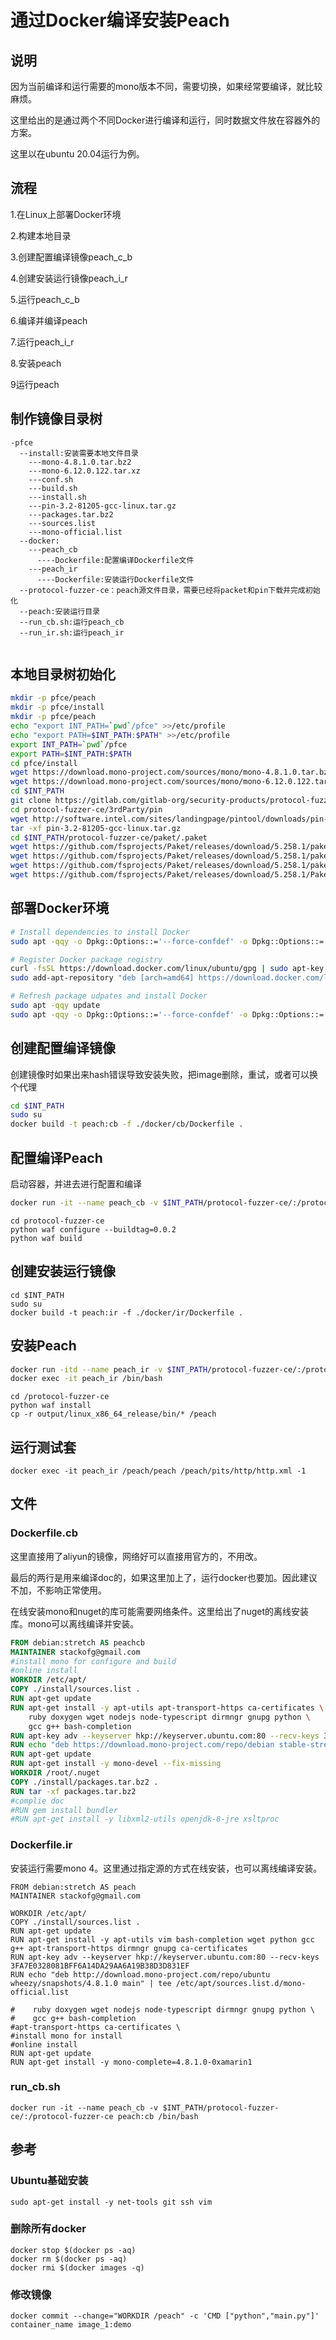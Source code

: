 # 通过Docker编译安装Peach

## 说明

因为当前编译和运行需要的mono版本不同，需要切换，如果经常要编译，就比较麻烦。

这里给出的是通过两个不同Docker进行编译和运行，同时数据文件放在容器外的方案。

这里以在ubuntu 20.04运行为例。

## 流程

1.在Linux上部署Docker环境

2.构建本地目录

3.创建配置编译镜像peach_c_b

4.创建安装运行镜像peach_i_r

5.运行peach_c_b

6.编译并编译peach

7.运行peach_i_r

8.安装peach

9运行peach

## 制作镜像目录树

```
-pfce
  --install:安装需要本地文件目录
    ---mono-4.8.1.0.tar.bz2
    ---mono-6.12.0.122.tar.xz
    ---conf.sh
    ---build.sh
    ---install.sh
    ---pin-3.2-81205-gcc-linux.tar.gz
    ---packages.tar.bz2
    ---sources.list
    ---mono-official.list
  --docker:
    ---peach_cb
      ----Dockerfile:配置编译Dockerfile文件
    ---peach_ir
      ----Dockerfile:安装运行Dockerfile文件
  --protocol-fuzzer-ce：peach源文件目录，需要已经将packet和pin下载并完成初始化
  --peach:安装运行目录
  --run_cb.sh:运行peach_cb
  --run_ir.sh:运行peach_ir
  
```

## 本地目录树初始化

```bash
mkdir -p pfce/peach
mkdir -p pfce/install
mkdir -p pfce/peach
echo "export INT_PATH=`pwd`/pfce" >>/etc/profile
echo "export PATH=$INT_PATH:$PATH" >>/etc/profile
export INT_PATH=`pwd`/pfce
export PATH=$INT_PATH:$PATH
cd pfce/install
wget https://download.mono-project.com/sources/mono/mono-4.8.1.0.tar.bz2
wget https://download.mono-project.com/sources/mono/mono-6.12.0.122.tar.xz
cd $INT_PATH
git clone https://gitlab.com/gitlab-org/security-products/protocol-fuzzer-ce.git
cd protocol-fuzzer-ce/3rdParty/pin
wget http://software.intel.com/sites/landingpage/pintool/downloads/pin-3.2-81205-gcc-linux.tar.gz
tar -xf pin-3.2-81205-gcc-linux.tar.gz
cd $INT_PATH/protocol-fuzzer-ce/paket/.paket
wget https://github.com/fsprojects/Paket/releases/download/5.258.1/paket.bootstrapper.exe
wget https://github.com/fsprojects/Paket/releases/download/5.258.1/paket.targets
wget https://github.com/fsprojects/Paket/releases/download/5.258.1/paket.exe
wget https://github.com/fsprojects/Paket/releases/download/5.258.1/Paket.Restore.targets
```



## 部署Docker环境

```bash
# Install dependencies to install Docker
sudo apt -qqy -o Dpkg::Options::='--force-confdef' -o Dpkg::Options::='--force-confold' install apt-transport-https ca-certificates curl gnupg-agent software-properties-common openssl

# Register Docker package registry
curl -fsSL https://download.docker.com/linux/ubuntu/gpg | sudo apt-key add -
sudo add-apt-repository "deb [arch=amd64] https://download.docker.com/linux/ubuntu $(lsb_release -cs) stable"

# Refresh package udpates and install Docker
sudo apt -qqy update
sudo apt -qqy -o Dpkg::Options::='--force-confdef' -o Dpkg::Options::='--force-confold' install docker-ce docker-ce-cli containerd.io
```



## 创建配置编译镜像

创建镜像时如果出来hash错误导致安装失败，把image删除，重试，或者可以换个代理

```bash
cd $INT_PATH
sudo su
docker build -t peach:cb -f ./docker/cb/Dockerfile .
```

## 配置编译Peach

启动容器，并进去进行配置和编译

```bash
docker run -it --name peach_cb -v $INT_PATH/protocol-fuzzer-ce/:/protocol-fuzzer-ce peach:cb /bin/bash
```

```
cd protocol-fuzzer-ce
python waf configure --buildtag=0.0.2
python waf build
```

## 创建安装运行镜像

```
cd $INT_PATH
sudo su
docker build -t peach:ir -f ./docker/ir/Dockerfile .
```

## 安装Peach

```bash
docker run -itd --name peach_ir -v $INT_PATH/protocol-fuzzer-ce/:/protocol-fuzzer-ce -v $INT_PATH/peach:/peach peach:ir -v $INT_PATH/logs:/logs /bin/bash
docker exec -it peach_ir /bin/bash
```



```
cd /protocol-fuzzer-ce
python waf install
cp -r output/linux_x86_64_release/bin/* /peach
```



## 运行测试套

```
docker exec -it peach_ir /peach/peach /peach/pits/http/http.xml -1
```



## 文件

### Dockerfile.cb

这里直接用了aliyun的镜像，网络好可以直接用官方的，不用改。

最后的两行是用来编译doc的，如果这里加上了，运行docker也要加。因此建议不加，不影响正常使用。

在线安装mono和nuget的库可能需要网络条件。这里给出了nuget的离线安装库。mono可以离线编译并安装。

```dockerfile
FROM debian:stretch AS peachcb
MAINTAINER stackofg@gmail.com
#install mono for configure and build
#online install
WORKDIR /etc/apt/
COPY ./install/sources.list .
RUN apt-get update
RUN apt-get install -y apt-utils apt-transport-https ca-certificates \
    ruby doxygen wget nodejs node-typescript dirmngr gnupg python \
    gcc g++ bash-completion
RUN apt-key adv --keyserver hkp://keyserver.ubuntu.com:80 --recv-keys 3FA7E0328081BFF6A14DA29AA6A19B38D3D831EF
RUN echo "deb https://download.mono-project.com/repo/debian stable-stretch main" | tee /etc/apt/sources.list.d/mono-official-stable.list
RUN apt-get update
RUN apt-get install -y mono-devel --fix-missing
WORKDIR /root/.nuget
COPY ./install/packages.tar.bz2 .
RUN tar -xf packages.tar.bz2
#complie doc
#RUN gem install bundler
#RUN apt-get install -y libxml2-utils openjdk-8-jre xsltproc
```

### Dockerfile.ir

安装运行需要mono 4。这里通过指定源的方式在线安装，也可以离线编译安装。

```
FROM debian:stretch AS peach
MAINTAINER stackofg@gmail.com

WORKDIR /etc/apt/
COPY ./install/sources.list .
RUN apt-get update
RUN apt-get install -y apt-utils vim bash-completion wget python gcc g++ apt-transport-https dirmngr gnupg ca-certificates
RUN apt-key adv --keyserver hkp://keyserver.ubuntu.com:80 --recv-keys 3FA7E0328081BFF6A14DA29AA6A19B38D3D831EF
RUN echo "deb http://download.mono-project.com/repo/ubuntu wheezy/snapshots/4.8.1.0 main" | tee /etc/apt/sources.list.d/mono-official.list

#    ruby doxygen wget nodejs node-typescript dirmngr gnupg python \
#    gcc g++ bash-completion
#apt-transport-https ca-certificates \
#install mono for install
#online install
RUN apt-get update
RUN apt-get install -y mono-complete=4.8.1.0-0xamarin1
```









### run_cb.sh

```shell
docker run -it --name peach_cb -v $INT_PATH/protocol-fuzzer-ce/:/protocol-fuzzer-ce peach:cb /bin/bash
```

## 参考

### Ubuntu基础安装

```
sudo apt-get install -y net-tools git ssh vim
```

### 删除所有docker

```
docker stop $(docker ps -aq)
docker rm $(docker ps -aq)
docker rmi $(docker images -q)

```

### 修改镜像

```
docker commit --change="WORKDIR /peach" -c 'CMD ["python","main.py"]' container_name image_1:demo
```

